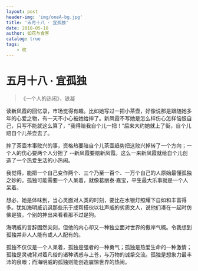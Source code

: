 ```yaml
---
layout: post
header-img: 'img/oneA-bg.jpg'
title: '五月十八 · 宜孤独'
date: 2018-05-18
author: 如花与食客
catalog: true
tags:
    - 旼
---
```


# 五月十八 · 宜孤独
> 《一个人的热闹》，铁凝

读新凤霞的回忆录，市场觉得有趣。比如她写过一把小茶壶，好像说那是跟随她多年的心爱之物，有一天不小心被她给摔了。新凤霞不写她是怎么样伤心怎样恼恨自己，只写不能就这么算了，“我得赔我自个儿一把！”后来大约她就上了街，自个儿赔自个儿茶壶去了。

摔了茶壶本事败兴的事，资格热要陪自个儿茶壶趋势把这败兴掉转了一个方向；一个人的伤心要两个人分担了 --新凤霞要赔新凤霞。这么一来新凤霞就给自个儿创造了一个热爱生活的小热闹。

我觉得，能把一个自己变作两个、三个乃至一百个、一万个自己的人原始最懂孤独之妙的。孤独可能需要一个人呆着，就像葛丽泰·嘉宝，平生最大乐事就是一个人呆着。

想必，她是体味到，当心灵面对人类的时刻，要比在水银灯照耀下自如和丰富得多。犹如海明威讥讽那些乐于成帮搭伙以壮声威的劣质文人，说他们凑在一起时仿佛是狼，个别的抻出来看看那不过是狗。

海明威的言辞固然尖刻，但他的内心却又一种独立面对世界的傲岸气概。令我想到孤独并非人人能有或人人配有的。

孤独不仅仅是一个人呆着，孤独是强者的一种勇气；孤独是热爱生命的一种激情；孤独是灵魂背对着凡俗的诸种诱惑与上苍，与万物的诚挚交流。孤独是想象力最丰沛的泉眼；而海明威的孤独则能创造震惊世界的热闹。